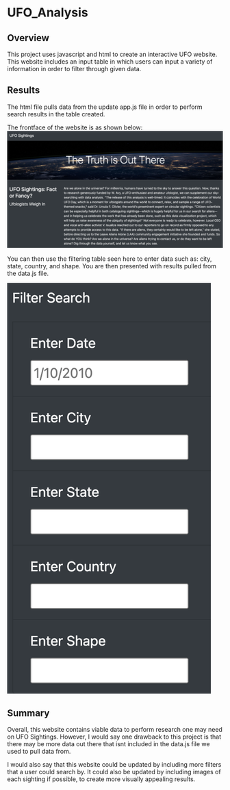 # UFO_Analysis

## Overview
This project uses javascript and html to create an interactive UFO website.  This website includes an input table in which users can input a variety of information in order to filter through given data. 

## Results
The html file pulls data from the update app.js file in order to perform search results in the table created. 

The frontface of the website is as shown below:
![Website](https://github.com/heatherhutchinson211/UFO_Analysis/blob/main/Screenshot%202023-02-15%20at%2010.17.37%20PM.png)

You can then use the filtering table seen here to enter data such as: city, state, country, and shape.  You are then presented with results pulled from the data.js file.

![Table](https://github.com/heatherhutchinson211/UFO_Analysis/blob/main/Screenshot%202023-02-15%20at%2010.17.16%20PM.png)

## Summary

Overall, this website contains viable data to perform research one may need on UFO Sightings.
However, I would say one drawback to this project is that there may be more data out there that isnt included in the data.js file we used to pull data from.

I would also say that this website could be updated by including more filters that a user could search by.  It could also be updated by including images of each sighting if possible, to create more visually appealing results. 
